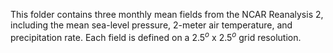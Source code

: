 This folder contains three monthly mean fields from the NCAR Reanalysis 2, including the mean sea-level pressure, 2-meter air temperature, and precipitation rate. Each field is defined on a $2.5^{o}$ x $2.5^{o}$ grid resolution.    
